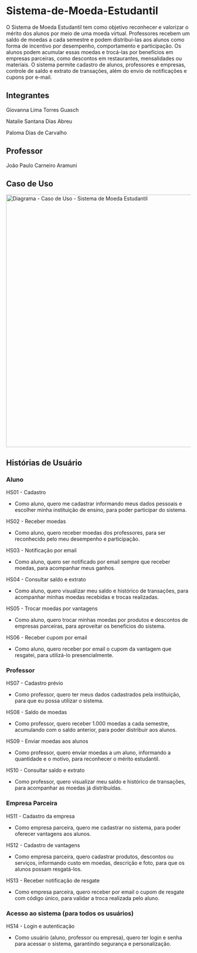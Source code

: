 # Sistema-de-Moeda-Estudantil
O Sistema de Moeda Estudantil tem como objetivo reconhecer e valorizar o mérito dos alunos por meio de uma moeda virtual. Professores recebem um saldo de moedas a cada semestre e podem distribuí-las aos alunos como forma de incentivo por desempenho, comportamento e participação.
Os alunos podem acumular essas moedas e trocá-las por benefícios em empresas parceiras, como descontos em restaurantes, mensalidades ou materiais. O sistema permite cadastro de alunos, professores e empresas, controle de saldo e extrato de transações, além do envio de notificações e cupons por e-mail.

## Integrantes
Giovanna Lima Torres Guasch

Natalie Santana Dias Abreu

Paloma Dias de Carvalho

## Professor
João Paulo Carneiro Aramuni

## Caso de Uso

<img width="946" height="687" alt="Diagrama - Caso de Uso - Sistema de Moeda Estudantil" src="https://github.com/user-attachments/assets/da233e11-df65-4937-bb0d-baeb830aab52" />

## Histórias de Usuário
### Aluno
HS01 - Cadastro
   - Como aluno, quero me cadastrar informando meus dados pessoais e escolher minha instituição de ensino, para poder participar do sistema.

HS02 - Receber moedas
  - Como aluno, quero receber moedas dos professores, para ser reconhecido pelo meu desempenho e participação.

HS03 - Notificação por email
  - Como aluno, quero ser notificado por email sempre que receber moedas, para acompanhar meus ganhos.

HS04 - Consultar saldo e extrato
  - Como aluno, quero visualizar meu saldo e histórico de transações, para acompanhar minhas moedas recebidas e trocas realizadas.

HS05 - Trocar moedas por vantagens
 - Como aluno, quero trocar minhas moedas por produtos e descontos de empresas parceiras, para aproveitar os benefícios do sistema.

HS06 - Receber cupom por email
  - Como aluno, quero receber por email o cupom da vantagem que resgatei, para utilizá-lo presencialmente.

### Professor
HS07 - Cadastro prévio
  - Como professor, quero ter meus dados cadastrados pela instituição, para que eu possa utilizar o sistema.

HS08 - Saldo de moedas
  - Como professor, quero receber 1.000 moedas a cada semestre, acumulando com o saldo anterior, para poder distribuir aos alunos.

HS09 - Enviar moedas aos alunos
  - Como professor, quero enviar moedas a um aluno, informando a quantidade e o motivo, para reconhecer o mérito estudantil.

HS10 - Consultar saldo e extrato
  - Como professor, quero visualizar meu saldo e histórico de transações, para acompanhar as moedas já distribuídas.

### Empresa Parceira

HS11 - Cadastro da empresa
  - Como empresa parceira, quero me cadastrar no sistema, para poder oferecer vantagens aos alunos.

HS12 - Cadastro de vantagens
  - Como empresa parceira, quero cadastrar produtos, descontos ou serviços, informando custo em moedas, descrição e foto, para que os alunos possam resgatá-los.

HS13 - Receber notificação de resgate
  - Como empresa parceira, quero receber por email o cupom de resgate com código único, para validar a troca realizada pelo aluno.

### Acesso ao sistema (para todos os usuários)
HS14 - Login e autenticação
  - Como usuário (aluno, professor ou empresa), quero ter login e senha para acessar o sistema, garantindo segurança e personalização.
